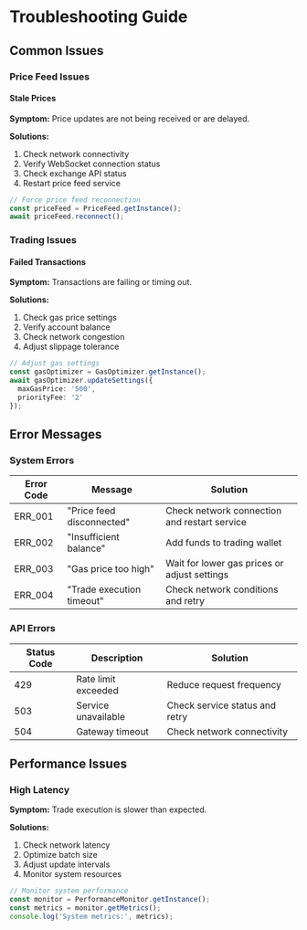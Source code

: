 # Troubleshooting Guide

## Common Issues

### Price Feed Issues

#### Stale Prices
**Symptom:** Price updates are not being received or are delayed.

**Solutions:**
1. Check network connectivity
2. Verify WebSocket connection status
3. Check exchange API status
4. Restart price feed service

```typescript
// Force price feed reconnection
const priceFeed = PriceFeed.getInstance();
await priceFeed.reconnect();
```

### Trading Issues

#### Failed Transactions
**Symptom:** Transactions are failing or timing out.

**Solutions:**
1. Check gas price settings
2. Verify account balance
3. Check network congestion
4. Adjust slippage tolerance

```typescript
// Adjust gas settings
const gasOptimizer = GasOptimizer.getInstance();
await gasOptimizer.updateSettings({
  maxGasPrice: '500',
  priorityFee: '2'
});
```

## Error Messages

### System Errors

| Error Code | Message | Solution |
|------------|---------|----------|
| ERR_001 | "Price feed disconnected" | Check network connection and restart service |
| ERR_002 | "Insufficient balance" | Add funds to trading wallet |
| ERR_003 | "Gas price too high" | Wait for lower gas prices or adjust settings |
| ERR_004 | "Trade execution timeout" | Check network conditions and retry |

### API Errors

| Status Code | Description | Solution |
|-------------|-------------|----------|
| 429 | Rate limit exceeded | Reduce request frequency |
| 503 | Service unavailable | Check service status and retry |
| 504 | Gateway timeout | Check network connectivity |

## Performance Issues

### High Latency
**Symptom:** Trade execution is slower than expected.

**Solutions:**
1. Check network latency
2. Optimize batch size
3. Adjust update intervals
4. Monitor system resources

```typescript
// Monitor system performance
const monitor = PerformanceMonitor.getInstance();
const metrics = monitor.getMetrics();
console.log('System metrics:', metrics);
```